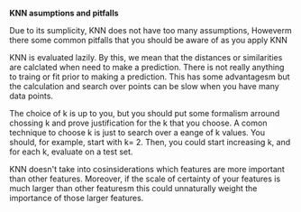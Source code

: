 <strong>KNN asumptions and pitfalls</strong>

Due to its sumplicity, KNN does not have too many assumptions,
Howeverm there some common pitfalls that you should be aware of
as you apply KNN

KNN is evaluated lazily. By this, we mean that
the distances or similarities are calclated when
need to make a prediction. There is not really anything to traing or fit prior to making a prediction. This has some advantagesm but
the calculation and search over points can be slow when you have
many data points.

The choice of k is up to you, but you should put some formalism arround chossing k and prove justification for the k that you choose. A comon technique to choose k is just to search over a eange of k values. You should, for example, start with k= 2. Then, you could start increasing k, and for each k, evaluate on a test set.


KNN doesn't take into cosinsiderations which features are more
important than other features. Moreover, if the scale of certainty
of your features is much larger than other featuresm this could unnaturally weight the importance of those larger features.
